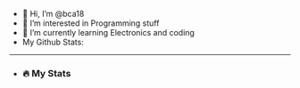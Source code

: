 - 👋 Hi, I’m @bca18
- 👀 I’m interested in Programming stuff
- 🌱 I’m currently learning Electronics and coding
- My Github Stats:
- ---
- ### :fire: My Stats

<!---
bca18/bca18 is a ✨ special ✨ repository because its `README.md` (this file) appears on your GitHub profile.
You can click the Preview link to take a look at your changes.
--->
